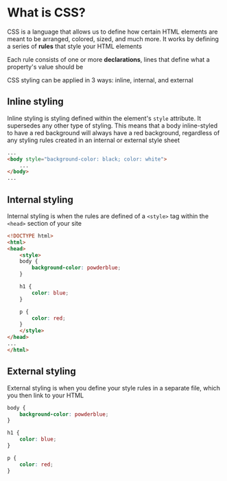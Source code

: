 # What is CSS?
CSS is a language that allows us to define how certain HTML elements are meant to be arranged, colored, sized, and much more. It works by defining a series of **rules** that style your HTML elements

Each rule consists of one or more **declarations**, lines that define what a property's value should be

CSS styling can be applied in 3 ways: inline, internal, and external

## Inline styling
Inline styling is styling defined within the element's `style` attribute. It supersedes any other type of styling. This means that a body inline-styled to have a red background will always have a red background, regardless of any styling rules created in an internal or external style sheet

```html
...
<body style="background-color: black; color: white">
	...
</body>
...
```

## Internal styling
Internal styling is when the rules are defined of a `<style>` tag within the `<head>` section of your site

```html
<!DOCTYPE html>
<html>
<head>
	<style>
	body {
		background-color: powderblue;
	}

	h1 {
		color: blue;
	}

	p {
		color: red;
	}
	</style>
</head>
...
</html>
```

## External styling
External styling is when you define your style rules in a separate file, which you then link to your HTML

```css
body {
	background-color: powderblue;
}

h1 {
	color: blue;
}

p {
	color: red;
}
```